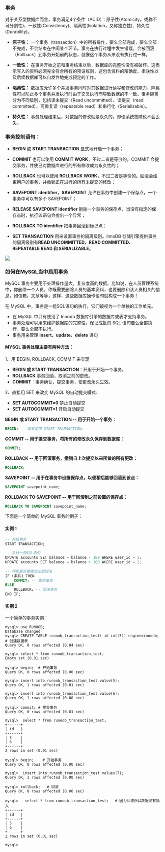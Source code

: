 ### 事务

对于关系型数据库而言，事务满足4个条件（ACID）：原子性(Atomicity，或称不可分割性)、一致性(Consistency)、隔离性(Isolation，又称独立性)、持久性(Durability)。
- **原子性：** 一个事务（transaction）中的所有操作，要么全部完成，要么全部不完成，不会结束在中间某个环节。事务在执行过程中发生错误，会被回滚（Rollback）到事务开始前的状态，就像这个事务从来没有执行过一样。
    
- **一致性：** 在事务开始之前和事务结束以后，数据库的完整性没有被破坏。这表示写入的资料必须完全符合所有的预设规则，这包含资料的精确度、串联性以及后续数据库可以自发性地完成预定的工作。
    
- **隔离性：** 数据库允许多个并发事务同时对其数据进行读写和修改的能力，隔离性可以防止多个事务并发执行时由于交叉执行而导致数据的不一致。事务隔离分为不同级别，包括读未提交（Read uncommitted）、读提交（read committed）、可重复读（repeatable read）和串行化（Serializable）。
    
- **持久性：** 事务处理结束后，对数据的修改就是永久的，即便系统故障也不会丢失。

### 事务控制语句：

- <strong>BEGIN</strong> 或 <strong>START TRANSACTION</strong> 显式地开启一个事务；
    
- <strong>COMMIT</strong> 也可以使用 <strong>COMMIT WORK</strong>，不过二者是等价的。COMMIT 会提交事务，并使已对数据库进行的所有修改成为永久性的；
    
- <strong>ROLLBACK</strong> 也可以使用 <strong>ROLLBACK WORK</strong>，不过二者是等价的。回滚会结束用户的事务，并撤销正在进行的所有未提交的修改；
    
- <strong>SAVEPOINT identifier</strong>，<strong>SAVEPOINT</strong> 允许在事务中创建一个保存点，一个事务中可以有多个 SAVEPOINT；
    
- <strong>RELEASE SAVEPOINT identifier</strong> 删除一个事务的保存点，当没有指定的保存点时，执行该语句会抛出一个异常；
    
- <strong>ROLLBACK TO identifier</strong> 把事务回滚到标记点；
    
- <strong>SET TRANSACTION</strong> 用来设置事务的隔离级别。InnoDB 存储引擎提供事务的隔离级别有<strong>READ UNCOMMITTED、READ COMMITTED、REPEATABLE READ 和 SERIALIZABLE</strong>。
    

![](https://www.runoob.com/wp-content/uploads/2014/03/python_mysql_transction_management-e1530354220769.webp)

### 如何在MySQL当中启用事务

MySQL 事务主要用于处理操作量大，复杂度高的数据。比如说，在人员管理系统中，你删除一个人员，你既需要删除人员的基本资料，也要删除和该人员相关的信息，如信箱，文章等等，这样，这些数据库操作语句就构成一个事务！

在 MySQL 中，事务是一组SQL语句的执行，它们被视为一个单独的工作单元。

- 在 MySQL 中只有使用了 Innodb 数据库引擎的数据库或表才支持事务。
- 事务处理可以用来维护数据库的完整性，保证成批的 SQL 语句要么全部执行，要么全部不执行。
- 事务用来管理 **insert、update、delete** 语句


#### MYSQL 事务处理主要有两种方法：

1、用 BEGIN, ROLLBACK, COMMIT 来实现

- **BEGIN 或 START TRANSACTION**：开用于开始一个事务。
- **ROLLBACK** 事务回滚，取消之前的更改。
- **COMMIT**：事务确认，提交事务，使更改永久生效。

2、直接用 SET 来改变 MySQL 的自动提交模式:

- **SET AUTOCOMMIT=0** 禁止自动提交
- **SET AUTOCOMMIT=1** 开启自动提交

<strong> BEGIN 或 START TRANSACTION -- 用于开始一个事务：</strong>
``` sql
BEGIN; -- 或者使用 START TRANSACTION;
```

<strong>COMMIT -- 用于提交事务，将所有的修改永久保存到数据库：</strong>
``` sql
COMMIT;
```

<strong>ROLLBACK -- 用于回滚事务，撤销自上次提交以来所做的所有更改：</strong>
``` sql
ROLLBACK;
```

<strong>SAVEPOINT -- 用于在事务中设置保存点，以便稍后能够回滚到该点：</strong>
``` sql
SAVEPOINT savepoint_name;
```

<strong>ROLLBACK TO SAVEPOINT -- 用于回滚到之前设置的保存点：</strong>
``` sql
ROLLBACK TO SAVEPOINT savepoint_name;
```


下面是一个简单的 MySQL 事务的例子：
#### 实例 1
``` sql
-- 开始事务  
START TRANSACTION;  
  
-- 执行一些SQL语句  
UPDATE accounts SET balance = balance - 100 WHERE user_id = 1;  
UPDATE accounts SET balance = balance + 100 WHERE user_id = 2;  
  
-- 判断是否要提交还是回滚  
IF (条件) THEN  
    COMMIT; -- 提交事务  
ELSE  
    ROLLBACK; -- 回滚事务  
END IF;
```

#### 实例 2

一个简单的事务实例：

``` mysql console
mysql> use RUNOOB;
Database changed
mysql> CREATE TABLE runoob_transaction_test( id int(5)) engine=innodb;  # 创建数据表
Query OK, 0 rows affected (0.04 sec)
 
mysql> select * from runoob_transaction_test;
Empty set (0.01 sec)
 
mysql> begin;  # 开始事务
Query OK, 0 rows affected (0.00 sec)
 
mysql> insert into runoob_transaction_test value(5);
Query OK, 1 rows affected (0.01 sec)
 
mysql> insert into runoob_transaction_test value(6);
Query OK, 1 rows affected (0.00 sec)
 
mysql> commit; # 提交事务
Query OK, 0 rows affected (0.01 sec)
 
mysql>  select * from runoob_transaction_test;
+------+
| id   |
+------+
| 5    |
| 6    |
+------+
2 rows in set (0.01 sec)
 
mysql> begin;    # 开始事务
Query OK, 0 rows affected (0.00 sec)
 
mysql>  insert into runoob_transaction_test values(7);
Query OK, 1 rows affected (0.00 sec)
 
mysql> rollback;   # 回滚
Query OK, 0 rows affected (0.00 sec)
 
mysql>   select * from runoob_transaction_test;   # 因为回滚所以数据没有插入
+------+
| id   |
+------+
| 5    |
| 6    |
+------+
2 rows in set (0.01 sec)
 
mysql>
```